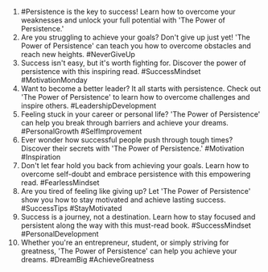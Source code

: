 1. #Persistence is the key to success! Learn how to overcome your weaknesses and unlock your full potential with 'The Power of Persistence.'
2. Are you struggling to achieve your goals? Don't give up just yet! 'The Power of Persistence' can teach you how to overcome obstacles and reach new heights. #NeverGiveUp
3. Success isn't easy, but it's worth fighting for. Discover the power of persistence with this inspiring read. #SuccessMindset #MotivationMonday
4. Want to become a better leader? It all starts with persistence. Check out 'The Power of Persistence' to learn how to overcome challenges and inspire others. #LeadershipDevelopment
5. Feeling stuck in your career or personal life? 'The Power of Persistence' can help you break through barriers and achieve your dreams. #PersonalGrowth #SelfImprovement
6. Ever wonder how successful people push through tough times? Discover their secrets with 'The Power of Persistence.' #Motivation #Inspiration
7. Don't let fear hold you back from achieving your goals. Learn how to overcome self-doubt and embrace persistence with this empowering read. #FearlessMindset
8. Are you tired of feeling like giving up? Let 'The Power of Persistence' show you how to stay motivated and achieve lasting success. #SuccessTips #StayMotivated
9. Success is a journey, not a destination. Learn how to stay focused and persistent along the way with this must-read book. #SuccessMindset #PersonalDevelopment
10. Whether you're an entrepreneur, student, or simply striving for greatness, 'The Power of Persistence' can help you achieve your dreams. #DreamBig #AchieveGreatness
